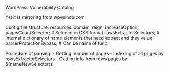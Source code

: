WordPress Vulnerability Catalog

Yet it is mirroring from wpvulndb.com

Config file structure:
	resources:
		domain;
		reign;
		increaseOption;
		pagesCountSelector; # Selector in CSS format
		rowsExtractorSelectors; # Internal dictionary of name elements that need extract and they value
		parserProtectionBypass; # Can be name of func


Procedure of parsing:
	- Getting number of pages
	- Indexing of all pages by rowsExtractorSelectors
	- Getting info from rows pages by $(nameNewSelector)s
